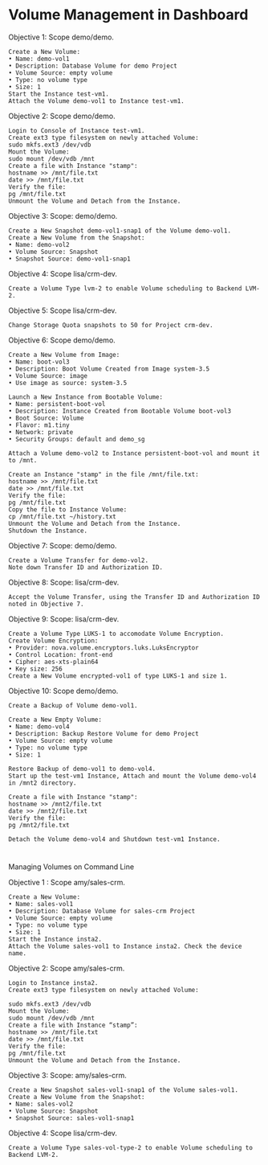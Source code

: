 # Volume Management in Dashboard

Objective 1: Scope demo/demo.

```
Create a New Volume:
• Name: demo-vol1
• Description: Database Volume for demo Project
• Volume Source: empty volume
• Type: no volume type
• Size: 1
Start the Instance test-vm1.
Attach the Volume demo-vol1 to Instance test-vm1.
```

Objective 2: Scope demo/demo.
```
Login to Console of Instance test-vm1.
Create ext3 type filesystem on newly attached Volume:
sudo mkfs.ext3 /dev/vdb
Mount the Volume:
sudo mount /dev/vdb /mnt
Create a file with Instance "stamp":
hostname >> /mnt/file.txt
date >> /mnt/file.txt
Verify the file:
pg /mnt/file.txt
Unmount the Volume and Detach from the Instance.
```

Objective 3: Scope: demo/demo.
```
Create a New Snapshot demo-vol1-snap1 of the Volume demo-vol1.
Create a New Volume from the Snapshot:
• Name: demo-vol2
• Volume Source: Snapshot
• Snapshot Source: demo-vol1-snap1
```

Objective 4: Scope lisa/crm-dev.
```
Create a Volume Type lvm-2 to enable Volume scheduling to Backend LVM-2.
```

Objective 5: Scope lisa/crm-dev.
```
Change Storage Quota snapshots to 50 for Project crm-dev.
```

Objective 6:  Scope demo/demo.

```
Create a New Volume from Image:
• Name: boot-vol3
• Description: Boot Volume Created from Image system-3.5
• Volume Source: image
• Use image as source: system-3.5
```
```
Launch a New Instance from Bootable Volume:
• Name: persistent-boot-vol
• Description: Instance Created from Bootable Volume boot-vol3
• Boot Source: Volume
• Flavor: m1.tiny
• Network: private
• Security Groups: default and demo_sg
```
```
Attach a Volume demo-vol2 to Instance persistent-boot-vol and mount it to /mnt.

Create an Instance "stamp" in the file /mnt/file.txt:
hostname >> /mnt/file.txt
date >> /mnt/file.txt
Verify the file:
pg /mnt/file.txt
Copy the file to Instance Volume:
cp /mnt/file.txt ~/history.txt
Unmount the Volume and Detach from the Instance.
Shutdown the Instance.
```

Objective 7: Scope: demo/demo.
```
Create a Volume Transfer for demo-vol2.
Note down Transfer ID and Authorization ID.
```

Objective 8: Scope: lisa/crm-dev.
```
Accept the Volume Transfer, using the Transfer ID and Authorization ID noted in Objective 7.
```
Objective 9: Scope: lisa/crm-dev.

```
Create a Volume Type LUKS-1 to accomodate Volume Encryption.
Create Volume Encryption:
• Provider: nova.volume.encryptors.luks.LuksEncryptor
• Control Location: front-end
• Cipher: aes-xts-plain64
• Key size: 256
Create a New Volume encrypted-vol1 of type LUKS-1 and size 1.
```

Objective 10: Scope demo/demo.
```
Create a Backup of Volume demo-vol1.
```
```
Create a New Empty Volume:
• Name: demo-vol4
• Description: Backup Restore Volume for demo Project
• Volume Source: empty volume
• Type: no volume type
• Size: 1
```
```
Restore Backup of demo-vol1 to demo-vol4.
Start up the test-vm1 Instance, Attach and mount the Volume demo-vol4 in /mnt2 directory.
```
```
Create a file with Instance "stamp":
hostname >> /mnt2/file.txt
date >> /mnt2/file.txt
Verify the file:
pg /mnt2/file.txt
```
```
Detach the Volume demo-vol4 and Shutdown test-vm1 Instance.
```

# 
Managing Volumes on Command Line

Objective 1 : Scope amy/sales-crm.
```
Create a New Volume:
• Name: sales-vol1
• Description: Database Volume for sales-crm Project
• Volume Source: empty volume
• Type: no volume type
• Size: 1
Start the Instance insta2.
Attach the Volume sales-vol1 to Instance insta2. Check the device name.
```

Objective 2: Scope amy/sales-crm.

```
Login to Instance insta2.
Create ext3 type filesystem on newly attached Volume:

sudo mkfs.ext3 /dev/vdb
Mount the Volume:
sudo mount /dev/vdb /mnt
Create a file with Instance “stamp”:
hostname >> /mnt/file.txt
date >> /mnt/file.txt
Verify the file:
pg /mnt/file.txt
Unmount the Volume and Detach from the Instance.
```

Objective 3: Scope: amy/sales-crm.
```
Create a New Snapshot sales-vol1-snap1 of the Volume sales-vol1.
Create a New Volume from the Snapshot:
• Name: sales-vol2
• Volume Source: Snapshot
• Snapshot Source: sales-vol1-snap1
```

Objective 4: Scope lisa/crm-dev.
```
Create a Volume Type sales-vol-type-2 to enable Volume scheduling to Backend LVM-2.
```



